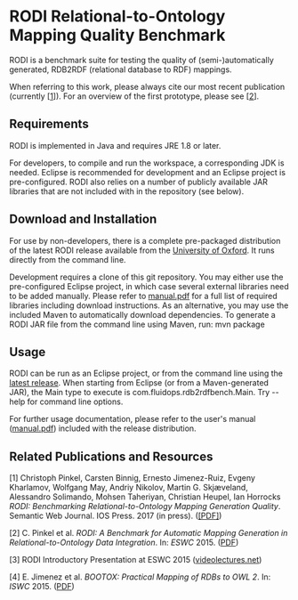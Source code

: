 # RODI Relational-to-Ontology Mapping Quality Benchmark

RODI is a benchmark suite for testing the quality of (semi-)automatically generated, RDB2RDF (relational database to RDF) mappings.  

When referring to this work, please always cite our most recent publication (currently [<a href="#rodi1">1</a>]). For an overview of the first prototype, please see [<a href="#rodi2">2</a>]. 

## Requirements
RODI is implemented in Java and requires JRE 1.8 or later.

For developers, to compile and run the workspace, a corresponding JDK is needed. Eclipse is recommended for development and an Eclipse project is pre-configured. RODI also relies on a number of publicly available JAR libraries that are not included with in the repository (see below).

## Download and Installation
For use by non-developers, there is a complete pre-packaged distribution of the latest RODI release available from the [University of Oxford](http://www.cs.ox.ac.uk/isg/tools/RODI/). It runs directly from the command line.

Development requires a clone of this git repository. You may either use the pre-configured Eclipse project, in which case several external libraries need to be added manually. 
Please refer to [manual.pdf](https://github.com/chrpin/rodi/raw/master/manual.pdf) for a full list of required libraries including download instructions. As an alternative, you may use the included Maven to automatically download dependencies.
To generate a RODI JAR file from the command line using Maven, run: mvn package

## Usage
RODI can be run as an Eclipse project, or from the command line using the [latest release](http://www.cs.ox.ac.uk/isg/tools/RODI/).
When starting from Eclipse (or from a Maven-generated JAR), the Main type to execute is com.fluidops.rdb2rdfbench.Main.
Try --help for command line options.

For further usage documentation, please refer to the user's manual ([manual.pdf](https://github.com/chrpin/rodi/raw/master/manual.pdf)) included with the release distribution.

## Related Publications and Resources
<a name="rodi1">[1]</a>
Christoph Pinkel, Carsten Binnig, Ernesto Jimenez-Ruiz, Evgeny Kharlamov, Wolfgang May, Andriy Nikolov, Martin G. Skj&aelig;veland, Alessandro Solimando, Mohsen Taheriyan, Christian Heupel, Ian Horrocks
_RODI: Benchmarking Relational-to-Ontology Mapping Generation Quality_.  Semantic Web Journal. IOS Press. 2017 (in press). (<a href="http://www.semantic-web-journal.net/system/files/swj1439.pdf" target="_blank">[PDF]</a>)

[2] C. Pinkel et al. _RODI: A Benchmark for Automatic Mapping Generation in Relational-to-Ontology Data Integration_. In: _ESWC_ 2015. (<a href="http://www.cs.ox.ac.uk/files/7406/paperRDBRDFBench.pdf">PDF</a>)

[3] RODI Introductory Presentation at ESWC 2015 (<a href="http://videolectures.net/eswc2015_pinkel_data_integration/">videolectures.net</a>)

[4] E. Jimenez et al. _BOOTOX: Practical Mapping of RDBs to OWL 2_. In: _ISWC_ 2015. (<a href="http://www.cs.ox.ac.uk/files/7411/main-bootox-iswc-15.pdf">PDF</a>)
